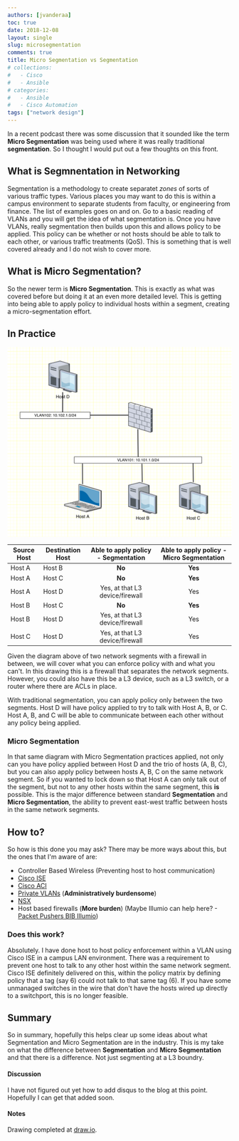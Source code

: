 ```yaml
---
authors: [jvanderaa]
toc: true
date: 2018-12-08
layout: single
slug: microsegmentation
comments: true
title: Micro Segmentation vs Segmentation
# collections:
#   - Cisco
#   - Ansible
# categories:
#   - Ansible
#   - Cisco Automation
tags: ["network design"]
---
```


In a recent podcast there was some discussion that it sounded like the term **Micro Segmentation**
was being used where it was really traditional **segmentation**. So I thought I would put out a few
thoughts on this front.

<!-- more -->

## What is Segmnentation in Networking

Segmentation is a methodology to create separatet _zones_ of sorts of various traffic types. Various
places you may want to do this is within a campus environment to separate students from faculty, or
engineering from finance. The list of examples goes on and on. Go to a basic reading of VLANs and
you will get the idea of what segmentation is. Once you have VLANs, really segmentation then builds
upon this and allows policy to be applied. This policy can be whether or not hosts should be able to
talk to each other, or various traffic treatments (QoS). This is something that is well covered
already and I do not wish to cover more.

## What is Micro Segmentation? 

So the newer term is **Micro Segmentation**. This is exactly as what was covered before but doing it
at an even more detailed level. This is getting into being able to apply policy to individual hosts
within a segment, creating a micro-segmentation effort. 

## In Practice

![SegmentDrawing](/images/2018/12/segments.png)

| Source Host | Destination Host | Able to apply policy - Segmentation | Able to apply policy - Micro Segmentation |
| ----------- | ---------------- | :---------------------------------: | :---------------------------------------: |
| Host A      | Host B           |               **No**                |                  **Yes**                  |
| Host A      | Host C           |               **No**                |                  **Yes**                  |
| Host A      | Host D           |   Yes, at that L3 device/firewall   |                    Yes                    |
| Host B      | Host C           |               **No**                |                  **Yes**                  |
| Host B      | Host D           |   Yes, at that L3 device/firewall   |                    Yes                    |
| Host C      | Host D           |   Yes, at that L3 device/firewall   |                    Yes                    |

Given the diagram above of two network segments with a firewall in between, we will cover what you
can enforce policy with and what you can't. In this drawing this is a firewall that separates the
network segments. However, you could also have this be a L3 device, such as a L3 switch, or a router
where there are ACLs in place.

With traditional segmentation, you can apply policy only between the two segments. Host D will have
policy applied to try to talk with Host A, B, or C. Host A, B, and C will be able to communicate
between each other without any policy being applied.

### Micro Segmentation

In that same diagram with Micro Segmentation practices applied, not only can you have policy applied
between Host D and the trio of hosts (A, B, C), but you can also apply policy between hosts A, B, C
on the same network segment. So if you wanted to lock down so that Host A can only talk out of the
segment, but not to any other hosts within the same segment, this **is** possible. This is the major
difference between standard **Segmentation** and **Micro Segmentation**, the ability to prevent
east-west traffic between hosts in the same network segments.

## How to?

So how is this done you may ask? There may be more ways about this, but the ones that I'm aware of
are:

- Controller Based Wireless (Preventing host to host communication)
- [Cisco ISE](https://www.cisco.com/c/en/us/products/security/identity-services-engine/index.html)
- [Cisco ACI](https://www.cisco.com/c/en/us/solutions/data-center-virtualization/application-centric-infrastructure/index.html)
- [Private VLANs](https://en.wikipedia.org/wiki/Private_VLAN) (**Administratively burdensome**)
- [NSX](https://www.vmware.com/try-vmware/nsx-micro-hol-labs.html)
- Host based firewalls (**More burden**) (Maybe Illumio can help here? - [Packet Pushers BIB Illumio](https://packetpushers.net/podcast/bib-062-globally-scalable-microsegmentation-with-illumio/))

### Does this work?

Absolutely. I have done host to host policy enforcement within a VLAN using Cisco ISE in a campus
LAN environment. There was a requirement to prevent one host to talk to any other host within the
same network segment. Cisco ISE definitely delivered on this, within the policy matrix by defining
policy that a tag (say 6) could not talk to that same tag (6). If you have some unmanaged switches
in the wire that don't have the hosts wired up directly to a switchport, this is no longer feasible.

## Summary

So in summary, hopefully this helps clear up some ideas about what Segmentation and Micro
Segmentation are in the industry. This is my take on what the difference between **Segmentation**
and **Micro Segmentation** and that there is a difference. Not just segmenting at a L3 boundry.

#### Discussion

I have not figured out yet how to add disqus to the blog at this point. Hopefully I can get that
added soon.

#### Notes

Drawing completed at [draw.io](https://draw.io).
